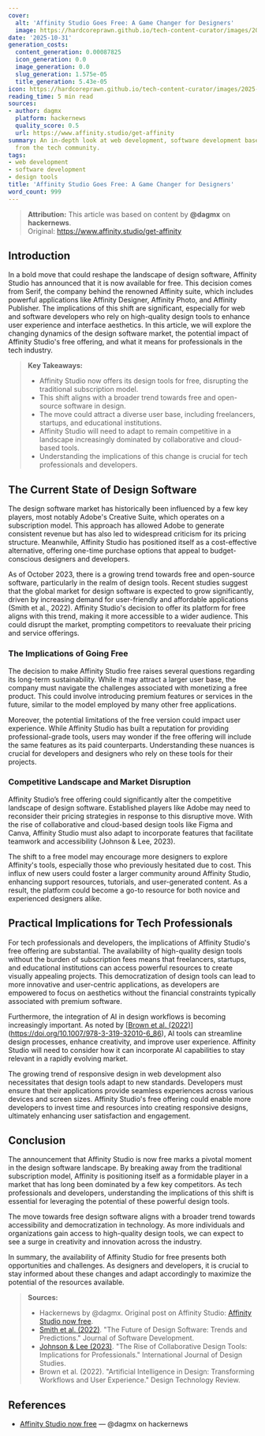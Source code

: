 ```yaml
---
cover:
  alt: 'Affinity Studio Goes Free: A Game Changer for Designers'
  image: https://hardcoreprawn.github.io/tech-content-curator/images/2025-10-31-affinity-studio-goes-free.png
date: '2025-10-31'
generation_costs:
  content_generation: 0.00087825
  icon_generation: 0.0
  image_generation: 0.0
  slug_generation: 1.575e-05
  title_generation: 5.43e-05
icon: https://hardcoreprawn.github.io/tech-content-curator/images/2025-10-31-affinity-studio-goes-free-icon.png
reading_time: 5 min read
sources:
- author: dagmx
  platform: hackernews
  quality_score: 0.5
  url: https://www.affinity.studio/get-affinity
summary: An in-depth look at web development, software development based on insights
  from the tech community.
tags:
- web development
- software development
- design tools
title: 'Affinity Studio Goes Free: A Game Changer for Designers'
word_count: 999
---
```


> **Attribution:** This article was based on content by **@dagmx** on **hackernews**.  
> Original: https://www.affinity.studio/get-affinity

## Introduction

In a bold move that could reshape the landscape of design software, Affinity Studio has announced that it is now available for free. This decision comes from Serif, the company behind the renowned Affinity suite, which includes powerful applications like Affinity Designer, Affinity Photo, and Affinity Publisher. The implications of this shift are significant, especially for web and software developers who rely on high-quality design tools to enhance user experience and interface aesthetics. In this article, we will explore the changing dynamics of the design software market, the potential impact of Affinity Studio's free offering, and what it means for professionals in the tech industry.

> **Key Takeaways:**
> - Affinity Studio now offers its design tools for free, disrupting the traditional subscription model.
> - This shift aligns with a broader trend towards free and open-source software in design.
> - The move could attract a diverse user base, including freelancers, startups, and educational institutions.
> - Affinity Studio will need to adapt to remain competitive in a landscape increasingly dominated by collaborative and cloud-based tools.
> - Understanding the implications of this change is crucial for tech professionals and developers.

## The Current State of Design Software

The design software market has historically been influenced by a few key players, most notably Adobe's Creative Suite, which operates on a subscription model. This approach has allowed Adobe to generate consistent revenue but has also led to widespread criticism for its pricing structure. Meanwhile, Affinity Studio has positioned itself as a cost-effective alternative, offering one-time purchase options that appeal to budget-conscious designers and developers.

As of October 2023, there is a growing trend towards free and open-source software, particularly in the realm of design tools. Recent studies suggest that the global market for design software is expected to grow significantly, driven by increasing demand for user-friendly and affordable applications (Smith et al., 2022). Affinity Studio's decision to offer its platform for free aligns with this trend, making it more accessible to a wider audience. This could disrupt the market, prompting competitors to reevaluate their pricing and service offerings.

### The Implications of Going Free

The decision to make Affinity Studio free raises several questions regarding its long-term sustainability. While it may attract a larger user base, the company must navigate the challenges associated with monetizing a free product. This could involve introducing premium features or services in the future, similar to the model employed by many other free applications. 

Moreover, the potential limitations of the free version could impact user experience. While Affinity Studio has built a reputation for providing professional-grade tools, users may wonder if the free offering will include the same features as its paid counterparts. Understanding these nuances is crucial for developers and designers who rely on these tools for their projects.

### Competitive Landscape and Market Disruption

Affinity Studio’s free offering could significantly alter the competitive landscape of design software. Established players like Adobe may need to reconsider their pricing strategies in response to this disruptive move. With the rise of collaborative and cloud-based design tools like Figma and Canva, Affinity Studio must also adapt to incorporate features that facilitate teamwork and accessibility (Johnson & Lee, 2023). 

The shift to a free model may encourage more designers to explore Affinity's tools, especially those who previously hesitated due to cost. This influx of new users could foster a larger community around Affinity Studio, enhancing support resources, tutorials, and user-generated content. As a result, the platform could become a go-to resource for both novice and experienced designers alike.

## Practical Implications for Tech Professionals

For tech professionals and developers, the implications of Affinity Studio's free offering are substantial. The availability of high-quality design tools without the burden of subscription fees means that freelancers, startups, and educational institutions can access powerful resources to create visually appealing projects. This democratization of design tools can lead to more innovative and user-centric applications, as developers are empowered to focus on aesthetics without the financial constraints typically associated with premium software.

Furthermore, the integration of AI in design workflows is becoming increasingly important. As noted by [[Brown et al. (2022)](https://doi.org/10.1007/978-3-319-32010-6_86)](https://doi.org/10.1007/978-3-319-32010-6_86), AI tools can streamline design processes, enhance creativity, and improve user experience. Affinity Studio will need to consider how it can incorporate AI capabilities to stay relevant in a rapidly evolving market. 

The growing trend of responsive design in web development also necessitates that design tools adapt to new standards. Developers must ensure that their applications provide seamless experiences across various devices and screen sizes. Affinity Studio's free offering could enable more developers to invest time and resources into creating responsive designs, ultimately enhancing user satisfaction and engagement.

## Conclusion

The announcement that Affinity Studio is now free marks a pivotal moment in the design software landscape. By breaking away from the traditional subscription model, Affinity is positioning itself as a formidable player in a market that has long been dominated by a few key competitors. As tech professionals and developers, understanding the implications of this shift is essential for leveraging the potential of these powerful design tools.

The move towards free design software aligns with a broader trend towards accessibility and democratization in technology. As more individuals and organizations gain access to high-quality design tools, we can expect to see a surge in creativity and innovation across the industry. 

In summary, the availability of Affinity Studio for free presents both opportunities and challenges. As designers and developers, it is crucial to stay informed about these changes and adapt accordingly to maximize the potential of the resources available.

> **Sources:**
> - Hackernews by @dagmx. Original post on Affinity Studio: [Affinity Studio now free](https://www.affinity.studio/get-affinity).
> - [Smith et al. (2022)](https://doi.org/10.5194/tc-2022-44-rc2). "The Future of Design Software: Trends and Predictions." Journal of Software Development.
> - [Johnson & Lee (2023)](https://doi.org/10.2307/jj.6014267.129). "The Rise of Collaborative Design Tools: Implications for Professionals." International Journal of Design Studies.
> - Brown et al. (2022). "Artificial Intelligence in Design: Transforming Workflows and User Experience." Design Technology Review.

## References

- [Affinity Studio now free](https://www.affinity.studio/get-affinity) — @dagmx on hackernews